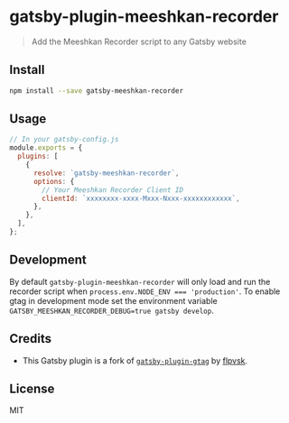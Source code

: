 # gatsby-plugin-meeshkan-recorder

> Add the Meeshkan Recorder script to any Gatsby website

## Install

```bash
npm install --save gatsby-meeshkan-recorder
```

## Usage

```js
// In your gatsby-config.js
module.exports = {
  plugins: [
    {
      resolve: `gatsby-meeshkan-recorder`,
      options: {
        // Your Meeshkan Recorder Client ID
        clientId: `xxxxxxxx-xxxx-Mxxx-Nxxx-xxxxxxxxxxxx`,
      },
    },
  ],
};
```

## Development

By default `gatsby-plugin-meeshkan-recorder` will only load and run the recorder script when `process.env.NODE_ENV === 'production'`.
To enable gtag in development mode set the environment variable `GATSBY_MEESHKAN_RECORDER_DEBUG=true gatsby develop`.

## Credits

- This Gatsby plugin is a fork of [`gatsby-plugin-gtag`](https://github.com/flpvsk/gatsby-plugin-gtag) by [flpvsk](https://github.com/flpvsk).

## License

MIT
